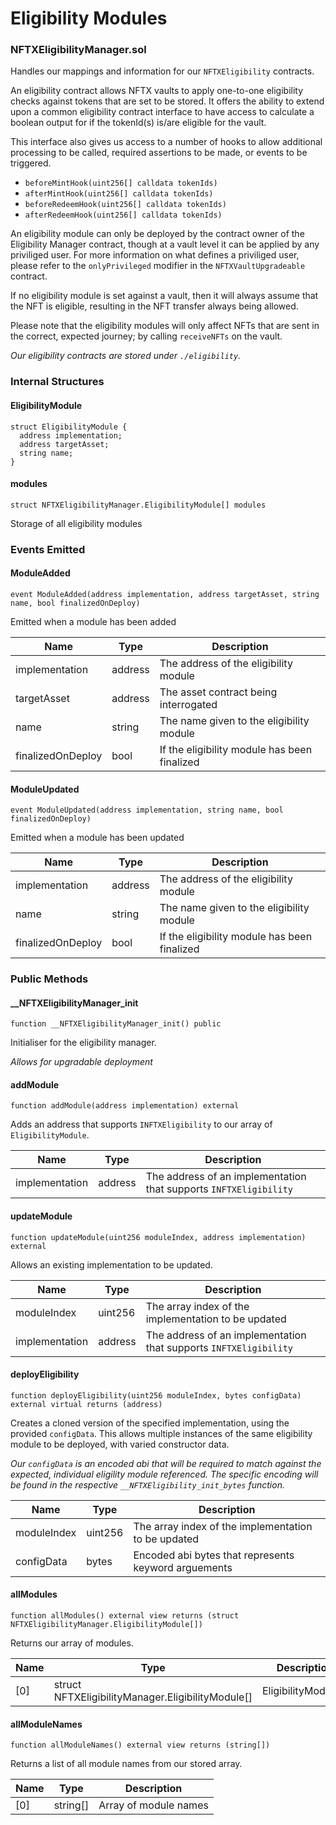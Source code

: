 # Eligibility Modules

### NFTXEligibilityManager.sol

Handles our mappings and information for our `NFTXEligibility` contracts.

An eligibility contract allows NFTX vaults to apply one-to-one eligibility checks against tokens that are set to be stored. It offers the ability to extend upon a common eligibility contract interface to have access to calculate a boolean output for if the tokenId(s) is/are eligible for the vault.

This interface also gives us access to a number of hooks to allow additional processing to be called, required assertions to be made, or events to be triggered.

* `beforeMintHook(uint256[] calldata tokenIds)`
* `afterMintHook(uint256[] calldata tokenIds)`
* `beforeRedeemHook(uint256[] calldata tokenIds)`
* `afterRedeemHook(uint256[] calldata tokenIds)`

An eligibility module can only be deployed by the contract owner of the Eligibility Manager contract, though at a vault level it can be applied by any priviliged user. For more information on what defines a priviliged user, please refer to the `onlyPrivileged` modifier in the `NFTXVaultUpgradeable` contract.

If no eligibility module is set against a vault, then it will always assume that the NFT is eligible, resulting in the NFT transfer always being allowed.

Please note that the eligibility modules will only affect NFTs that are sent in the correct, expected journey; by calling `receiveNFTs` on the vault.

_Our eligibility contracts are stored under `./eligibility`._

### Internal Structures

#### EligibilityModule

```solidity
struct EligibilityModule {
  address implementation;
  address targetAsset;
  string name;
}
```

#### modules

```solidity
struct NFTXEligibilityManager.EligibilityModule[] modules
```

Storage of all eligibility modules

### Events Emitted

#### ModuleAdded

```solidity
event ModuleAdded(address implementation, address targetAsset, string name, bool finalizedOnDeploy)
```

Emitted when a module has been added

| Name              | Type    | Description                                  |
| ----------------- | ------- | -------------------------------------------- |
| implementation    | address | The address of the eligibility module        |
| targetAsset       | address | The asset contract being interrogated        |
| name              | string  | The name given to the eligibility module     |
| finalizedOnDeploy | bool    | If the eligibility module has been finalized |

#### ModuleUpdated

```solidity
event ModuleUpdated(address implementation, string name, bool finalizedOnDeploy)
```

Emitted when a module has been updated

| Name              | Type    | Description                                  |
| ----------------- | ------- | -------------------------------------------- |
| implementation    | address | The address of the eligibility module        |
| name              | string  | The name given to the eligibility module     |
| finalizedOnDeploy | bool    | If the eligibility module has been finalized |

### Public Methods

#### \_\_NFTXEligibilityManager\_init

```solidity
function __NFTXEligibilityManager_init() public
```

Initialiser for the eligibility manager.

_Allows for upgradable deployment_

#### addModule

```solidity
function addModule(address implementation) external
```

Adds an address that supports `INFTXEligibility` to our array of `EligibilityModule`.

| Name           | Type    | Description                                                       |
| -------------- | ------- | ----------------------------------------------------------------- |
| implementation | address | The address of an implementation that supports `INFTXEligibility` |

#### updateModule

```solidity
function updateModule(uint256 moduleIndex, address implementation) external
```

Allows an existing implementation to be updated.

| Name           | Type    | Description                                                       |
| -------------- | ------- | ----------------------------------------------------------------- |
| moduleIndex    | uint256 | The array index of the implementation to be updated               |
| implementation | address | The address of an implementation that supports `INFTXEligibility` |

#### deployEligibility

```solidity
function deployEligibility(uint256 moduleIndex, bytes configData) external virtual returns (address)
```

Creates a cloned version of the specified implementation, using the provided `configData`. This allows multiple instances of the same eligibility module to be deployed, with varied constructor data.

_Our `configData` is an encoded abi that will be required to match against the expected, individual eligility module referenced. The specific encoding will be found in the respective `__NFTXEligibility_init_bytes` function._

| Name        | Type    | Description                                          |
| ----------- | ------- | ---------------------------------------------------- |
| moduleIndex | uint256 | The array index of the implementation to be updated  |
| configData  | bytes   | Encoded abi bytes that represents keyword arguements |

#### allModules

```solidity
function allModules() external view returns (struct NFTXEligibilityManager.EligibilityModule[])
```

Returns our array of modules.

| Name | Type                                               | Description          |
| ---- | -------------------------------------------------- | -------------------- |
| \[0] | struct NFTXEligibilityManager.EligibilityModule\[] | EligibilityModule\[] |

#### allModuleNames

```solidity
function allModuleNames() external view returns (string[])
```

Returns a list of all module names from our stored array.

| Name | Type      | Description           |
| ---- | --------- | --------------------- |
| \[0] | string\[] | Array of module names |

